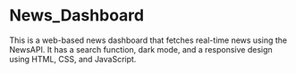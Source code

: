 # News_Dashboard
This is a web-based news dashboard that fetches real-time news using the NewsAPI. It has a search function, dark mode, and a responsive design using HTML, CSS, and JavaScript.
